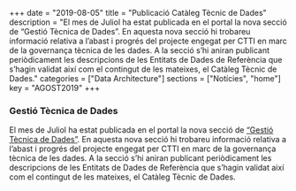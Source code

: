 +++
date        = "2019-08-05"
title       = "Publicació Catàleg Tècnic de Dades"
description = "El mes de Juliol ha estat publicada en el portal la nova secció de “Gestió Tècnica de Dades”.  En aquesta nova secció hi trobareu informació relativa a l’abast i progrés del projecte engegat per CTTI en marc de la governança tècnica de les dades. A la secció s’hi aniran publicant periòdicament les descripcions de les Entitats de Dades de Referència que s’hagin validat així com el contingut de les mateixes, el Catàleg Tècnic de Dades."
categories  = ["Data Architecture"]
sections    = ["Notícies", "home"]
key = "AGOST2019"
+++

### Gestió Tècnica de Dades

El mes de Juliol ha estat publicada en el portal la nova secció de [“Gestió Tècnica de Dades”](/dadesref/).  En aquesta nova secció hi trobareu informació relativa a l’abast i progrés del projecte engegat per CTTI en marc de la governança tècnica de les dades. A la secció s’hi aniran publicant periòdicament les descripcions de les Entitats de Dades de Referència que s’hagin validat així com el contingut de les mateixes, el Catàleg Tècnic de Dades.

